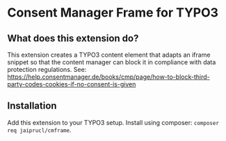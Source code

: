 # Consent Manager Frame for TYPO3

## What does this extension do?
This extension creates a TYPO3 content element that adapts an iframe snippet so that the content manager can block it in compliance with data protection regulations. See: https://help.consentmanager.de/books/cmp/page/how-to-block-third-party-codes-cookies-if-no-consent-is-given

## Installation
Add this extension to your TYPO3 setup. Install using composer: `composer req jaiprucl/cmframe`.
